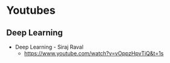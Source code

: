 # Youtubes

## Deep Learning
* Deep Learning - Siraj Raval
  - https://www.youtube.com/watch?v=vOppzHpvTiQ&t=1s
